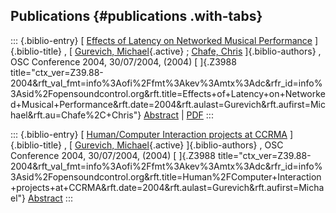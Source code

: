 ## Publications {#publications .with-tabs}

::: {.biblio-entry}
[ [Effects of Latency on Networked Musical
Performance](publication/effects-latency-networked-musical-performance)
]{.biblio-title} , [ [Gurevich,
Michael](publications/author/Gurevich){.active} ; [Chafe,
Chris](publications/author/Chafe) ]{.biblio-authors} , OSC Conference
2004, 30/07/2004, (2004) [ ]{.Z3988
title="ctx_ver=Z39.88-2004&rft_val_fmt=info%3Aofi%2Ffmt%3Akev%3Amtx%3Adc&rfr_id=info%3Asid%2Fopensoundcontrol.org&rft.title=Effects+of+Latency+on+Networked+Musical+Performance&rft.date=2004&rft.aulast=Gurevich&rft.aufirst=Michael&rft.au=Chafe%2C+Chris"}
[Abstract](publication/effects-latency-networked-musical-performance) \|
[PDF](files/gurevich-latency.pdf)
:::

::: {.biblio-entry}
[ [Human/Computer Interaction projects at
CCRMA](publication/human-computer-interaction-projects-ccrma)
]{.biblio-title} , [ [Gurevich,
Michael](publications/author/Gurevich){.active} ]{.biblio-authors} , OSC
Conference 2004, 30/07/2004, (2004) [ ]{.Z3988
title="ctx_ver=Z39.88-2004&rft_val_fmt=info%3Aofi%2Ffmt%3Akev%3Amtx%3Adc&rfr_id=info%3Asid%2Fopensoundcontrol.org&rft.title=Human%2FComputer+Interaction+projects+at+CCRMA&rft.date=2004&rft.aulast=Gurevich&rft.aufirst=Michael"}
[Abstract](publication/human-computer-interaction-projects-ccrma)
:::
